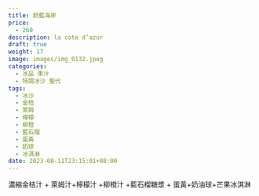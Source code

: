 ```yaml
---
title: 蔚藍海岸
price:
  - 260
description: la cote d’azur
draft: true
weight: 17
image: images/img_0132.jpeg
categories:
  - 冰品 果汁
  - 特調冰沙 聖代
tags:
  - 冰沙
  - 金桔
  - 萊姆
  - 檸檬
  - 柳橙
  - 藍石榴
  - 蛋黃
  - 奶球
  - 冰淇淋
date: 2023-08-11T23:15:01+08:00
---
```

 濃縮金桔汁 + 萊姆汁+檸檬汁 +柳橙汁 +藍石榴糖漿 + 蛋黃+奶油球+芒果冰淇淋